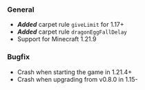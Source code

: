 ### General

- ***Added*** carpet rule `giveLimit` for 1.17+
- ***Added*** carpet rule `dragonEggFallDelay`
- Support for Minecraft 1.21.9

### Bugfix

- Crash when starting the game in 1.21.4+
- Crash when upgrading from v0.8.0 in 1.15-
